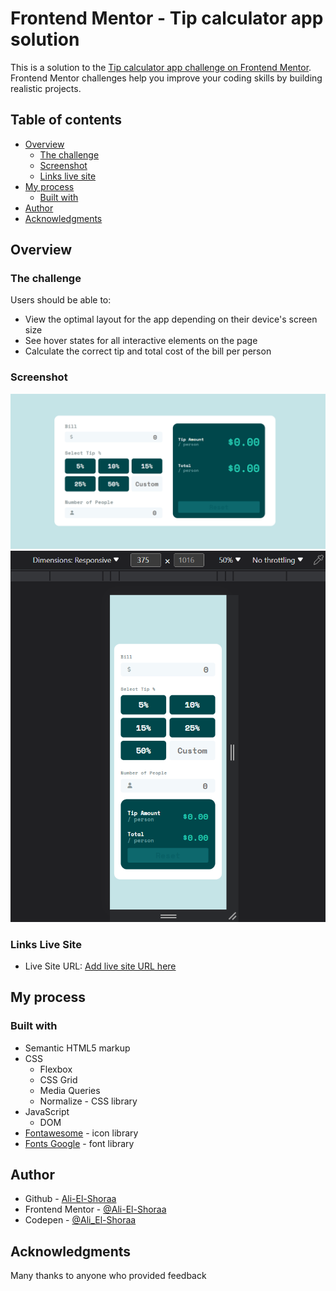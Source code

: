 # Frontend Mentor - Tip calculator app solution

This is a solution to the [Tip calculator app challenge on Frontend Mentor](https://www.frontendmentor.io/challenges/tip-calculator-app-ugJNGbJUX). Frontend Mentor challenges help you improve your coding skills by building realistic projects.

## Table of contents

- [Overview](#overview)
  - [The challenge](#the-challenge)
  - [Screenshot](#screenshot)
  - [Links live site](#links-live-site)
- [My process](#my-process)
  - [Built with](#built-with)
- [Author](#author)
- [Acknowledgments](#acknowledgments)

## Overview

### The challenge

Users should be able to:

- View the optimal layout for the app depending on their device's screen size
- See hover states for all interactive elements on the page
- Calculate the correct tip and total cost of the bill per person

### Screenshot

![Design preview for the Results summary component coding challenge](./design/desktop-design-empty.png)
![Design preview for the Results summary component coding challenge](./design/mobile-design.png)

### Links Live Site

- Live Site URL: [Add live site URL here](https://ali-el-shoraa.github.io/tip-calculator-app-main/)

## My process

### Built with

- Semantic HTML5 markup
- CSS
  - Flexbox
  - CSS Grid
  - Media Queries
  - Normalize - CSS library
- JavaScript
  - DOM
- [Fontawesome](https://fontawesome.com/) - icon library
- [Fonts Google](https://fonts.google.com/) - font library

## Author

- Github - [Ali-El-Shoraa](https://github.com/Ali-El-Shoraa)
- Frontend Mentor - [@Ali-El-Shoraa](https://www.frontendmentor.io/profile/Ali-El-Shoraa)
- Codepen - [@Ali_El-Shoraa](https://codepen.io/Ali_El-Shoraa)

## Acknowledgments

Many thanks to anyone who provided feedback
